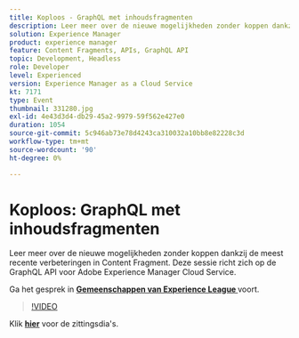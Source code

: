 ```yaml
---
title: Koploos - GraphQL met inhoudsfragmenten
description: Leer meer over de nieuwe mogelijkheden zonder koppen dankzij de meest recente verbeteringen in Content Fragment. Deze sessie richt zich op de GraphQL API voor Adobe Experience Manager Cloud Service. Deze sessie is afgeleverd als onderdeel van de Adobe Developers Live Content-gebeurtenis.
solution: Experience Manager
product: experience manager
feature: Content Fragments, APIs, GraphQL API
topic: Development, Headless
role: Developer
level: Experienced
version: Experience Manager as a Cloud Service
kt: 7171
type: Event
thumbnail: 331280.jpg
exl-id: 4e43d3d4-db29-45a2-9979-59f562e427e0
duration: 1054
source-git-commit: 5c946ab73e78d4243ca310032a10bb8e82228c3d
workflow-type: tm+mt
source-wordcount: '90'
ht-degree: 0%

---
```


# Koploos: GraphQL met inhoudsfragmenten

Leer meer over de nieuwe mogelijkheden zonder koppen dankzij de meest recente verbeteringen in Content Fragment. Deze sessie richt zich op de GraphQL API voor Adobe Experience Manager Cloud Service.

Ga het gesprek in **[Gemeenschappen van Experience League ](https://adobe.ly/36Yd3v6)** voort.

>[!VIDEO](https://video.tv.adobe.com/v/331280/?quality=12&learn=on&hidetitle=true)

Klik **[hier](/help/adobe-developers-live/assets/headless-graphql-content-fragments.pdf)** voor de zittingsdia&#39;s.
